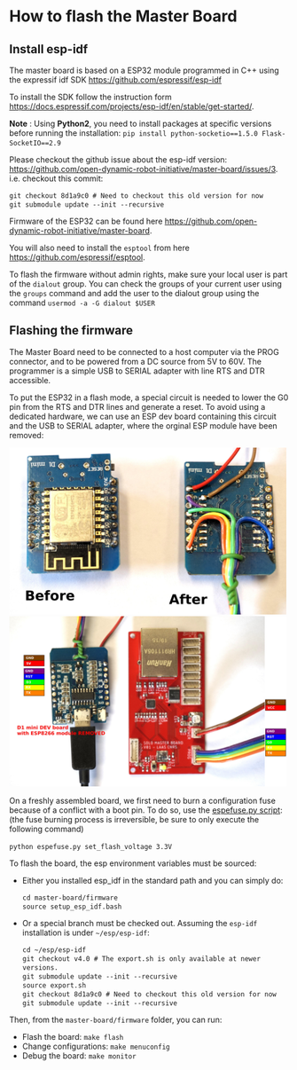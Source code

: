# How to flash the Master Board

Install esp-idf
--------
The master board is based on a ESP32 module programmed in C++ using the expressif idf SDK https://github.com/espressif/esp-idf

To install the SDK follow the instruction form https://docs.espressif.com/projects/esp-idf/en/stable/get-started/.

**Note** : Using **Python2**, you need to install packages at specific versions before running the installation: `pip install python-socketio==1.5.0 Flask-SocketIO==2.9`

Please checkout the github issue about the esp-idf version: https://github.com/open-dynamic-robot-initiative/master-board/issues/3.
i.e. checkout this commit:
```
git checkout 8d1a9c0 # Need to checkout this old version for now
git submodule update --init --recursive
```

Firmware of the ESP32 can be found here https://github.com/open-dynamic-robot-initiative/master-board.

You will also need to install the `esptool` from here https://github.com/espressif/esptool.

To flash the firmware without admin rights, make sure your local user is part of the `dialout` group. You can check the groups of your current user using the `groups` command and add the user to the dialout group using the command `usermod -a -G dialout $USER`

Flashing the firmware
--------

The Master Board need to be connected to a host computer via the PROG connector, and to be powered from a DC source from 5V to 60V. The programmer is a simple USB to SERIAL adapter with line RTS and DTR accessible.

To put the ESP32 in a flash mode, a special circuit is needed to lower the G0 pin from the RTS and DTR lines and generate a reset. To avoid using a dedicated hardware, we can use an ESP dev board containing this circuit and the USB to SERIAL adapter, where the orginal ESP module have been removed:

<img alt="Wiring of the esp32" src="../images/master_board_esp32_prog_wire.jpg" width="500px">

<img alt="Wiring esp32 to master-board" src="../images/master_board_esp32_prog_2.jpg" width="500px">


On a freshly assembled board, we first need to burn a configuration fuse  because of a conflict with a boot pin. To do so, use the [espefuse.py script](https://github.com/espressif/esptool): (the fuse burning process is irreversible, be sure to only execute the following command)

`python espefuse.py set_flash_voltage 3.3V`

To flash the board, the esp environment variables must be sourced:
- Either you installed esp_idf in the standard path and you can simply do:
  ```
  cd master-board/firmware
  source setup_esp_idf.bash
  ```
- Or a special branch must be checked out. Assuming the `esp-idf` installation is under `~/esp/esp-idf`:
  ```
  cd ~/esp/esp-idf
  git checkout v4.0 # The export.sh is only available at newer versions.
  git submodule update --init --recursive
  source export.sh
  git checkout 8d1a9c0 # Need to checkout this old version for now
  git submodule update --init --recursive
  ```


Then, from the `master-board/firmware` folder, you can run:

* Flash the board: `make flash`
* Change configurations: `make menuconfig`
* Debug the board: `make monitor`
